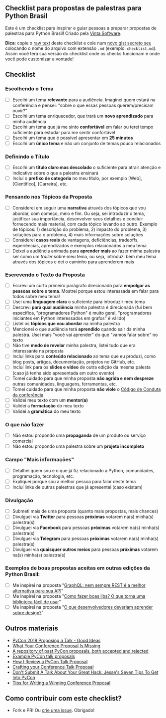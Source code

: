 ## Checklist para propostas de palestras para Python Brasil
Este é um checklist para inspirar e guiar pessoas a preparar propostas de palestras para Python Brasil! Criado pela [Vinta Software](https://www.vinta.com.br/).

**Dica**: copie o [raw text](https://raw.githubusercontent.com/vintasoftware/checklist-para-propostas-pybr/master/README.md) deste checklist e cole num [novo gist secreto seu](https://gist.github.com/) colocando o nome do arquivo com extensão `.md` (exemplo: `checklist.md`). Assim você terá sua versão do checklist onde os checks funcionam e onde você pode customizar a vontade!

## Checklist

### Escolhendo o Tema
- [ ] Escolhi um tema **relevante** para a audiência. Imaginei quem estará na conferência e pensei: "sobre o que essas pessoas querem/precisam ouvir?"
- [ ] Escolhi um tema enriquecedor, que trará um **novo aprendizado** para minha audiência
- [ ] Escolhi um tema que já me sinto **confortável** em falar ou terei tempo suficiente para estudar para me sentir confortável
- [ ] Escolhi um tema que é possível apresentar em **25 minutos**
- [ ] Escolhi um **único tema** e não um conjunto de temas pouco relacionados

### Definindo o Título
- [ ] Escolhi um **título claro mas descolado** o suficiente para atrair atenção e indicativo sobre o que a palestra ensinará
- [ ] Incluí o **prefixo de categoria** no meu título, por exemplo [Web], [Científico], [Carreira], etc.

### Pensando nos Tópicos da Proposta
- [ ] Considerei em seguir uma **narrativa** através dos tópicos que vou abordar, com começo, meio e fim. Ou seja, sei introduzir o tema, justificar sua importância, desenvolver seus detalhes e concluir fornecendo mais material, com cada tópico levando ao outro. Exemplo de tópicos: 1) descrição do problema, 2) impacto do problema, 3) soluções para o problema, 4) mais informações sobre soluções
- [ ] Considerei **casos reais** de vantagens, deficiências, tradeoffs, experiências, aprendizados e exemplos relacionados a meu tema
- [ ] Deixei a audiência animada para **aprender mais** ao fazer minha palestra ser como um *trailer* sobre meu tema, ou seja, introduzi bem meu tema através dos tópicos e dei o caminho para aprenderem mais

### Escrevendo o Texto da Proposta
- [ ] Escrevi um curto primeiro parágrafo direcionado para **empolgar as pessoas sobre o tema**. Mostrei porque estou interessada em falar para todos sobre meu tema!
- [ ] Usei uma **linguagem clara** o suficiente para introduzir meu tema
- [ ] Descrevi **para qual audiência** minha palestra é direcionada (fui bem específica, "programadores Python" é muito geral, "programadores iniciantes em Python interessados em grafos" é válido)
- [ ] Listei os **tópicos que vou abordar** na minha palestra
- [ ] Mencionei o que audiência terá **aprendido** quando sair da minha palestra. Usei mais "você vai aprender" do que "vamos falar sobre" no texto
- [ ] Não tive **medo de revelar** minha palestra, listei tudo que era interessante na proposta
- [ ] Incluí links para **conteúdo relacionado** ao tema que eu produzi, como blog posts, artigos, documentação, projetos no GitHub, etc.
- [ ] Incluí link para os **slides e vídeo** de outra edição da mesma palesta (caso já tenha sido apresentada em outro evento)
- [ ] Tomei cuidado para que minha proposta **não agrida e nem despreze** outras comunidades, linguagens, ferramentas, etc.
- [ ] Tomei cuidado para que minha proposta **não viole** o [Código de Conduta da conferência](https://2018.pythonbrasil.org.br/codigo-de-conduta/)
- [ ] Validei meu texto com um **mentor(a)**
- [ ] Validei a **formatação** do meu texto
- [ ] Validei a **gramática** do meu texto

### O que não fazer
- [ ] Não estou propondo uma **propaganda** de um produto ou serviço comercial
- [ ] Não estou propondo uma palestra sobre um **projeto incompleto**

### Campo "Mais informações"
- [ ] Detalhei quem sou e o que já fiz relacionado a Python, comunidades, programação, tecnologia, etc.
- [ ] Expliquei porque sou a melhor pessoa para falar deste tema
- [ ] Incluí links de outras palestras que já apresentei (caso existam)

### Divulgação
- [ ] Submeti mais de uma proposta (quanto mais propostas, mais chances)
- [ ] Divulguei via **Twitter** para pessoas **próximas** votarem na(s) minha(s) palestra(s)
- [ ] Divulguei via **Facebook** para pessoas **próximas** votarem na(s) minha(s) palestra(s)
- [ ] Divulguei via **Telegram** para pessoas **próximas** votarem na(s) minha(s) palestra(s)
- [ ] Divulguei via **quaisquer outros meios** para pessoas **próximas** votarem na(s) minha(s) palestra(s)

### Exemplos de boas propostas aceitas em outras edições da Python Brasil:
- [ ] Me inspirei na proposta "[GraphQL: nem sempre REST é a melhor alternativa para sua API](https://speakerfight.com/events/python-brasil-13-palestras/#graphql-nem-sempre-rest-e-a-melhor-alternativa-para-sua-api)"
- [ ] Me inspirei na proposta "[Como fazer boas libs? O que torna uma biblioteca fácil de usar](https://speakerfight.com/events/python-brasil12-apresentacoes/#como-fazer-boas-libs-o-que-torna-uma-biblioteca-facil-de-usar-3)"
- [ ] Me inspirei na proposta "[O que desenvolvedores deveriam aprender sobre design?](https://speakerfight.com/events/python-brasil-13-palestras/#o-que-desenvolvedores-deveriam-aprender-sobre-design)"

## Outros materiais
- [PyCon 2018 Proposing a Talk - Good Ideas](https://us.pycon.org/2018/speaking/talks/)
- [What Your Conference Proposal Is Missing](http://www.sarahmei.com/blog/2014/04/07/what-your-conference-proposal-is-missing/)
- [A repository of past PyCon proposals, both accepted and rejected](https://github.com/akaptur/pycon-proposals)
- [Example PyCon talk proposals](http://rhodesmill.org/brandon/2013/example-pycon-proposals/)
- [How I Review a PyCon Talk Proposal](https://doughellmann.com/blog/2011/10/18/how-i-review-a-pycon-talk-proposal/)
- [Crafting your Conference Talk Proposal](http://procrastinatingdev.com/programming/crafting-your-conference-talk-proposal/)
- [Don't Submit A Talk About Your Great Hack: Jesse's Seven Tips To Get Into PyCon](https://emptysqua.re/blog/seven-tips-for-pycon/)
- [Tips for Writing a Winning Conference Proposal](http://twist.elearningguild.net/2014/04/tips-for-writing-a-winning-conference-proposal/)

## Como contribuir com este checklist?
- Fork e PR! Ou [crie uma issue](https://github.com/vintasoftware/checklist-para-propostas-pybr/issues). Obrigado!
